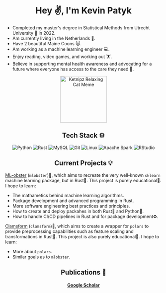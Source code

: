 <h1 align="center">Hey ✌️, I'm Kevin Patyk</h1>

* Completed my master's degree in Statistical Methods from Utrecht University 📖 in 2022.
* Am currently living in the Netherlands 🌷.
* Have 2 beautiful Maine Coons 😻.
* Am working as a machine learning engineer 💻.
* Enjoy reading, video games, and working out 🏋️.
* Believe in supporting mental health awareness and advocating for a future where everyone has access to the care they need 💙.

<p align="center">
  <img src="https://mystickermania.com/cdn/stickers/memes/ketnipz-relaxing-cat-meme-512x512.png" alt="Ketnipz Relaxing Cat Meme" width="150" />
</p>

<h2 align="center">Tech Stack ⚙️</h2>

<p align="center">
  <a target="_blank" style="text-decoration: none; outline: none;">
    <img src="https://img.shields.io/badge/Python-3776AB?style=for-the-badge&logo=python&logoColor=white" alt="Python" />
  </a>
  <a target="_blank" style="text-decoration: none; outline: none;">
    <img src="https://img.shields.io/badge/Rust-000000?style=for-the-badge&logo=rust&logoColor=white" alt="Rust" />
  </a>
  <a target="_blank" style="text-decoration: none; outline: none;">
    <img src="https://img.shields.io/badge/MySQL-4479A1?style=for-the-badge&logo=mysql&logoColor=white" alt="MySQL" />
  </a>
  <a target="_blank" style="text-decoration: none; outline: none;">
    <img src="https://img.shields.io/badge/Git-F05032?style=for-the-badge&logo=git&logoColor=white" alt="Git" />
  </a>
  <a target="_blank" style="text-decoration: none; outline: none;">
    <img src="https://img.shields.io/badge/Linux-FCC624?style=for-the-badge&logo=linux&logoColor=black" alt="Linux" />
  </a>
  <a target="_blank" style="text-decoration: none; outline: none;">
    <img src="https://img.shields.io/badge/Apache_Spark-E25A1C?style=for-the-badge&logo=apachespark&logoColor=white" alt="Apache Spark" />
  </a>
  <a target="_blank" style="text-decoration: none; outline: none;">
    <img src="https://img.shields.io/badge/RStudio-75AADB?style=for-the-badge&logo=rstudio&logoColor=white" alt="RStudio" />
  </a>
</p>

<h2 align="center">Current Projects 💡</h2>

[ML-obster](https://github.com/Kevin-Patyk/ml-obster) (`mlobster`)🦞, which aims to recreate the very well-known `sklearn` machine learning package, but in Rust🦀. This project is purely educational🧠. I hope to learn:

* The mathametics behind machine learning algorithms.
* Package development and advanced programming in Rust.
* More software engineering best practices and principles.
* How to create and deploy packahes in both Rust🦀 and Python🐍.
* How to handle CI/CD pipelines in Rust and for package development♻️.

[Clamsform](https://github.com/Kevin-Patyk/clamsform) (`clamsform`)🐚, which aims to create a wrapper for `polars` to provide preprocessing capabilities such as feature scaling and transformations in Rust🦀. This project is also purely educational🧠. I hope to learn:

* More about `polars`.
* Similar goals as to `mlobster`.

<h2 align="center">Publications 📖</h2>

<h4 align="center">
  <a href="https://scholar.google.nl/citations?user=_HH8v1cAAAAJ&hl=en" target="_blank">Google Scholar</a>
</h4>
